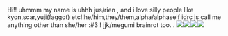Hi!! uhmmm my name is uhhh jus/rien , and i love silly people like kyon,scar,yuji(faggot) etc!!he/him,they/them,alpha/alphaself idrc js call me anything other than she/her :#3 ! jjk/megumi brainrot too.
.
![](https://i.pinimg.com/564x/84/0a/ae/840aae0dd2d1220543f26aeb38c4ed37.jpg)![](https://i.pinimg.com/564x/96/02/73/9602739b8ba344c6e33dd0b13e8d09bf.jpg)![](https://i.pinimg.com/564x/21/ca/0c/21ca0ce34dd9b2a84d2f09fed1927f09.jpg)![](https://i.pinimg.com/564x/ef/e4/de/efe4de4c295a7dbaa67acea444ce7a8f.jpg)

